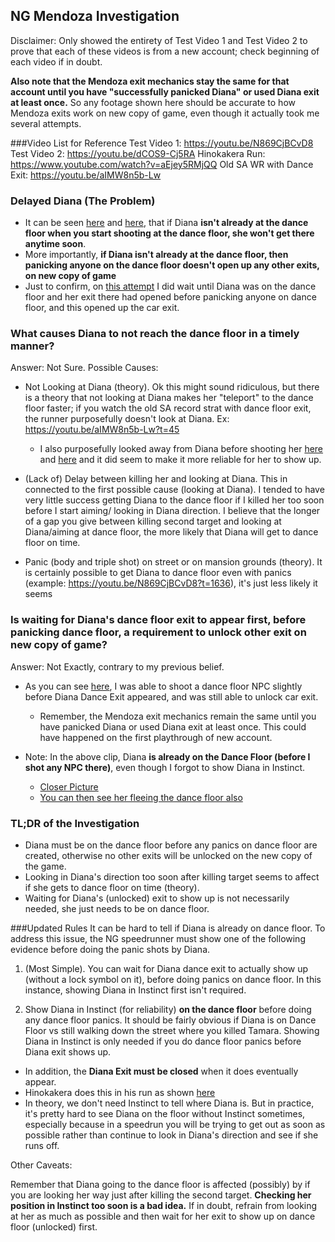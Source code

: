 ## NG Mendoza Investigation
Disclaimer: Only showed the entirety of Test Video 1 and Test Video 2 to prove that each of these videos is from a new account; check beginning of each video if in doubt.
 
**Also note that the Mendoza exit mechanics stay the same for that account until you have "successfully panicked Diana" or used Diana exit at least once.** So any footage shown here should be accurate to how Mendoza exits work on new copy of game, even though it actually took me several attempts.

###Video List for Reference
Test Video 1: https://youtu.be/N869CjBCvD8
Test Video 2: https://youtu.be/dCOS9-Cj5RA
Hinokakera Run: https://www.youtube.com/watch?v=aEjey5RMjQQ
Old SA WR with Dance Exit: https://youtu.be/aIMW8n5b-Lw

### Delayed Diana (The Problem)
* It can be seen [here](https://youtu.be/N869CjBCvD8?t=18m39s) and [here](https://youtu.be/N869CjBCvD8?t=25m52s), that if Diana **isn't already at the dance floor when you start shooting at the dance floor, she won't get there anytime soon**.
* More importantly, **if Diana isn't already at the dance floor, then panicking anyone on the dance floor doesn't open up any other exits, on new copy of game**
* Just to confirm, on [this attempt](https://youtu.be/N869CjBCvD8?t=1636) I did wait until Diana was on the dance floor and her exit there had opened before panicking anyone on dance floor, and this opened up the car exit.

### What causes Diana to not reach the dance floor in a timely manner?

Answer: Not Sure. 
Possible Causes:
* Not Looking at Diana (theory). Ok this might sound ridiculous, but there is a theory that not looking at Diana makes her "teleport" to the dance floor faster; if you watch the old SA record strat with dance floor exit, the runner purposefully doesn't look at Diana. Ex: https://youtu.be/aIMW8n5b-Lw?t=45
  * I also purposefully looked away from Diana before shooting her [here](https://youtu.be/N869CjBCvD8?t=1353) and [here](https://youtu.be/N869CjBCvD8?t=1734) and it did seem to make it more reliable for her to show up.

* (Lack of) Delay between killing her and looking at Diana. This in connected to the first possible cause (looking at Diana). I tended to have very little success getting Diana to the dance floor if I killed her too soon before I start aiming/ looking in Diana direction. I believe that the longer of a gap you give between killing second target and looking at Diana/aiming at dance floor, the more likely that Diana will get to dance floor on time.

* Panic (body and triple shot) on street or on mansion grounds (theory). It is certainly possible to get Diana to dance floor even with panics (example: https://youtu.be/N869CjBCvD8?t=1636), it's just less likely it seems

### Is waiting for Diana's dance floor exit to appear first, before panicking dance floor, a requirement to unlock other exit on new copy of game?

Answer: Not Exactly, contrary to my previous belief.
* As you can see [here](https://youtu.be/dCOS9-Cj5RA?t=543), I was able to shoot a dance floor NPC slightly before Diana Dance Exit appeared, and was still able to unlock car exit.
  * Remember, the Mendoza exit mechanics remain the same until you have panicked Diana or used Diana exit at least once. This could have happened on the first playthrough of new account.

* Note: In the above clip, Diana **is already on the Dance Floor (before I shot any NPC there)**, even though I forgot to show Diana in Instinct. 
  * [Closer Picture](https://i.ibb.co/yXNd22j/mendozashot.png)
  * [You can then see her fleeing the dance floor also](https://i.ibb.co/9hmNG8F/mendozashot2.png)

### TL;DR of the Investigation
* Diana must be on the dance floor before any panics on dance floor are created, otherwise no other exits will be unlocked on the new copy of the game. 
* Looking in Diana's direction too soon after killing target seems to affect if she gets to dance floor on time (theory).
*  Waiting for Diana's (unlocked) exit to show up is not necessarily needed, she just needs to be on dance floor.

###Updated Rules
It can be hard to tell if Diana is already on dance floor.
To address this issue, the NG speedrunner must show one of the following evidence before doing the panic shots by Diana.

1. (Most Simple). You can wait for Diana dance exit to actually show up (without a lock symbol on it), before doing panics on dance floor. In this instance, showing Diana in Instinct first isn't required.

2. Show Diana in Instinct (for reliability) **on the dance floor** before doing any dance floor panics. It should be fairly obvious if Diana is on Dance Floor vs still walking down the street where you killed Tamara. Showing Diana in Instinct is only needed if you do dance floor panics before Diana exit shows up. 
  * In addition, the **Diana Exit must be closed** when it does eventually appear.
  * Hinokakera does this in his run as shown [here](https://youtu.be/aEjey5RMjQQ?t=95)
  * In theory, we don't need Instinct to tell where Diana is. But in practice, it's pretty hard to see Diana on the floor without Instinct sometimes, especially because in a speedrun you will be trying to get out as soon as possible rather than continue to look in Diana's direction and see if she runs off.

Other Caveats:

Remember that Diana going to the dance floor is affected (possibly) by if you are looking her way just after killing the second target. **Checking her position in Instinct too soon is a bad idea.** If in doubt, refrain from looking at her as much as possible and then wait for her exit to show up on dance floor (unlocked) first.